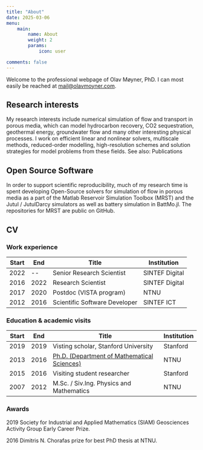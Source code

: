 ```yaml
---
title: "About"
date: 2025-03-06
menu: 
    main:
        name: About
        weight: 2
        params: 
            icon: user

comments: false
---
```


Welcome to the professional webpage of Olav Møyner, PhD. I can most easily be reached at [mail@olavmoyner.com](mailto:mail@olavmoyner.com).

## Research interests

My research interests include numerical simulation of flow and transport in porous media, which can model hydrocarbon recovery, CO2 sequestration, geothermal energy, groundwater flow and many other interesting physical processes. I work on efficient linear and nonlinear solvers, multiscale methods, reduced-order modelling, high-resolution schemes and solution strategies for model problems from these fields. See also: Publications

## Open Source Software

In order to support scientific reproducibility, much of my research time is spent developing Open-Source solvers for simulation of flow in porous media as a part of the Matlab Reservoir Simulation Toolbox (MRST) and the Jutul / JutulDarcy simulators as well as battery simulation in BattMo.jl. The repositories for MRST are public on GitHub.

## CV

### Work experience

| Start | End   | Title                        | Institution      |
|-------|-------|------------------------------|------------------|
| 2022  |  --   | Senior Research Scientist    | SINTEF Digital   |
| 2016  | 2022  | Research Scientist           | SINTEF Digital   |
| 2017  | 2020  | Postdoc (VISTA program)      | NTNU             |
| 2012  | 2016  | Scientific Software Developer| SINTEF ICT       |

### Education & academic visits

| Start | End   | Title                                                       | Institution |
|-------|-------|-------------------------------------------------------------|-------------|
| 2019  | 2019  | Visting scholar, Stanford University                        | Stanford    |
| 2013  | 2016  | [Ph.D. (Department of Mathematical Sciences)](https://ntnuopen.ntnu.no/ntnu-xmlui/handle/11250/2431831)                                        | NTNU        |
| 2015  | 2016  | Visiting student researcher                                 | Stanford    |
| 2007  | 2012  | M.Sc. / Siv.Ing. Physics and Mathematics                | NTNU        |

### Awards

2019 Society for Industrial and Applied Mathematics (SIAM) Geosciences Activity Group Early Career Prize.

2016 Dimitris N. Chorafas prize for best PhD thesis at NTNU.
